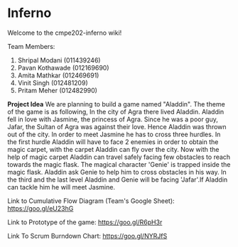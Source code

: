 # Inferno
Welcome to the cmpe202-inferno wiki!

Team Members:
1. Shripal Modani    (011439246)
2. Pavan Kothawade   (012169690)
3. Amita Mathkar     (012469691)
4. Vinit Singh       (012481209)
5. Pritam Meher      (012482990)
 

**Project Idea**
We are planning to build a game named "Aladdin". The theme of the game is as following,
In the city of Agra there lived Aladdin. Aladdin fell in love with Jasmine, the princess of Agra. Since he was a poor guy, Jafar, the Sultan of Agra was against their love. Hence Aladdin was thrown out of the city. In order to meet Jasmine he has to cross three hurdles. 
In the first hurdle Aladdin will have to face 2 enemies in order to obtain the magic carpet, with the carpet Aladdin can fly over the city.
Now with the help of magic carpet Aladdin can travel safely facing few obstacles to reach towards the magic flask. The magical character 'Genie' is trapped inside the magic flask. Aladdin ask Genie to help him to cross obstacles in his way.
In the third and the last level Aladdin and Genie will be facing 'Jafar'.If Aladdin can tackle him he will meet Jasmine.

Link to Cumulative Flow Diagram (Team's Google Sheet): https://goo.gl/eU23hG

Link to Prototype of the game: https://goo.gl/R6pH3r

Link To Scrum Burndown Chart: https://goo.gl/NYRJfS